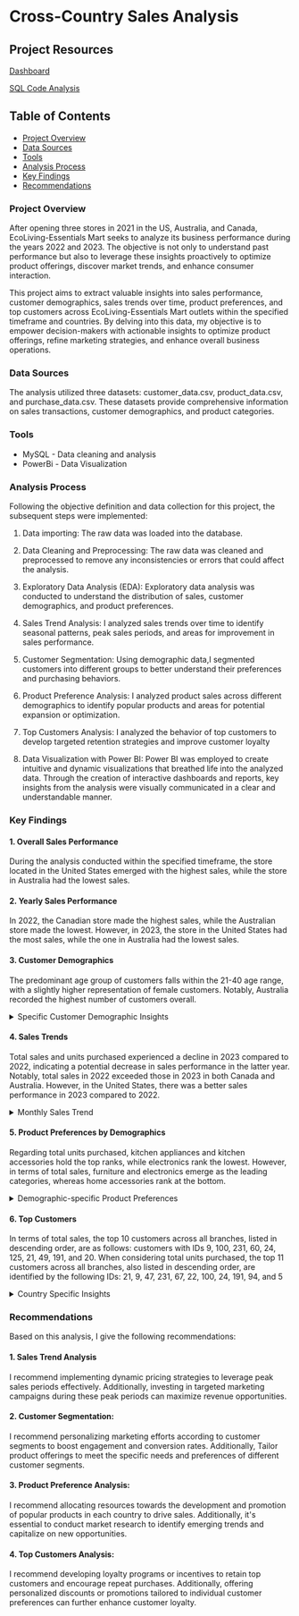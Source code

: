 # Cross-Country Sales Analysis

## Project Resources
[Dashboard](https://app.powerbi.com/links/oo15qGEuZf?ctid=b1a9df48-7114-4055-9473-b443a59687db&pbi_source=linkShare&bookmarkGuid=ea233688-cde0-4bcb-a1bf-de104b97246b)

[SQL Code Analysis](https://github.com/Codewithimisi/Cross-Country-Sales-Analysis/blob/main/SQL%20Code%20Analysis.sql)

## Table of Contents

- [Project Overview](#project-overview)
- [Data Sources](#data-sources)
- [Tools](#tools)
- [Analysis Process](#analysis-process)
- [Key Findings](#key-findings)
- [Recommendations](#recommendations)
### Project Overview

After opening three stores in 2021 in the US, Australia, and Canada, EcoLiving-Essentials Mart seeks to analyze its business performance during the years 2022 and 2023.
The objective is not only to understand past performance but also to leverage these insights proactively to optimize product offerings, 
discover market trends, and enhance consumer interaction. 

This project aims to extract valuable insights into sales performance, customer demographics, sales trends over time, 
product preferences, and top customers across EcoLiving-Essentials Mart outlets within the specified timeframe and countries. 
By delving into this data, my objective is to empower decision-makers 
with actionable insights to optimize product offerings, refine marketing strategies, and enhance overall business operations.

### Data Sources

The analysis utilized three datasets: customer_data.csv, product_data.csv, and purchase_data.csv. These datasets provide comprehensive information on sales transactions, customer demographics, and product categories.

### Tools
- MySQL - Data cleaning and analysis
- PowerBi - Data Visualization

### Analysis Process
Following the objective definition and data collection for this project, the subsequent steps were implemented:

1. Data importing: The raw data was loaded into the database.
  
2. Data Cleaning and Preprocessing: The raw data was cleaned and preprocessed to remove any inconsistencies or errors that could affect the analysis.

3. Exploratory Data Analysis (EDA): Exploratory data analysis was conducted to understand the distribution of sales, customer demographics, and product preferences. 

4. Sales Trend Analysis: I analyzed sales trends over time to identify seasonal patterns, peak sales periods, and areas for improvement in sales performance.

5. Customer Segmentation: Using demographic data,I segmented customers into different groups to better understand their preferences and purchasing behaviors.

6. Product Preference Analysis: I analyzed product sales across different demographics to identify popular products and areas for potential expansion or optimization.

7. Top Customers Analysis: I analyzed the behavior of top customers to develop targeted retention strategies and improve customer loyalty

8. Data Visualization with Power BI: Power BI was employed to create intuitive and dynamic visualizations that breathed life into the analyzed data. Through the creation of interactive dashboards and reports, key insights from the analysis were visually communicated in a clear and understandable manner.

### Key Findings
#### 1. Overall Sales Performance
During the analysis conducted within the specified timeframe, the store located in the United States emerged with the highest sales, while the store in Australia had
the lowest sales.

#### 2. Yearly Sales Performance

In 2022, the Canadian store made the highest sales, while the Australian store made the lowest. 
However, in 2023, the store in the United States had the most sales, while the one in Australia had the lowest sales.

#### 3. Customer Demographics

The predominant age group of customers falls within the 21-40 age range, with a slightly higher representation of female customers. Notably, Australia recorded the highest number of customers overall.
<details>
  <summary>Specific Customer Demographic Insights</summary>
  
In Australia, the majority of customers fall within the 41-50 age range, with a negligible higher representation of male customers compared to females.

In Canada, the majority of customers fall within the 31-40 age range, with a significant higher representation of female customers.

In the United States, the majority of customers are evenly distributed between two age brackets: those aged 21-30yrs and those aged 51yrs and above, with a higher proportion of male customers.

  </details>
  
#### 4. Sales Trends
Total sales and units purchased experienced a decline in 2023 compared to 2022, indicating a potential decrease in sales performance in the latter year.
Notably, total sales in 2022 exceeded those in 2023 in both Canada and Australia. However, in the United States, there was a better sales performance in 2023 compared 
to 2022.
<details>
  <summary>Monthly Sales Trend</summary>
  
In 2023, March recorded the highest sum of total sales, showing a significant increase of 271.12% compared to May, which had the lowest sum of total sales.

Conversely, in 2022, October emerged as the month with the highest sum of total sales, surpassing April, which had the lowest sum of total sales by 257.40%.

  </details>

#### 5. Product Preferences by Demographics

Regarding total units purchased, kitchen appliances and kitchen accessories hold the top ranks, while electronics rank the lowest. However, in terms of total sales, furniture and electronics emerge as the leading categories, whereas home accessories rank at the bottom.
<details>
  <summary>Demographic-specific Product Preferences</summary>
  
  
  **IN TERMS OF UNITS PURCHASED**
  
  **Age Group: 21-30 years**

  Australia and Canada: Kitchen appliances stand out as the most frequently purchased category, whereas home accessories are least frequently purchased.

  United States: Kitchen accessories are the most frequently purchased, with furniture being the least.
  
  **Age Group: 31-40 years**

  Australia:  kitchen appliances take the lead in frequency of purchase, while electronics is the least.
  
  Canada: Kitchen appliances is the most frequently purchased category, while home accessories record the least.

  United States: kitchen appliances, home accessories, and furniture share the top spot in frequency of purchase, with electronics ranking the lowest.

  **Age Group: 41-50 years**
  
  Australia and Canada: Kitchen accessories is the most frequently purchased category, with electronics being the least.

  United States: Kitchen appliances is the most frequently purchased category, while electronics record the least.

  **Age Group: 51+ years**
  
  Australia: Kitchen accessories top the units purchased category, while home accessories rank the lowest. Electronics record no purchases.

  Canada: Home accessories top the units purchased category, while kitchen accessories rank the lowest. Electronics record no purchases.

  United States: Furniture top the units purchased category, while electronics rank the lowest.


  **IN TERMS OF TOTAL SALES**

  **Age Group: 21-30 years**
  
 Across all 3 countries, electronics recorded the highest sales while home accessories recorded the lowest

  **Age Group: 31-40 years**
  
Australia: Electronics made the highest sales while kitchen accessories made the least.

Canada: Electronics made the highest sales while home accessories made the least.

United States: Furniture recorded the highest sales while kitchen accessories recorded the lowest.

  **Age Group: 41-50 years**
  
Australia and Canada: Electronics made the highest sales while home accessories made the lowest 

United States: Furniture made the highest sales while electronics made the lowest

  **Age Group: 51+ years**
  
Australia: Furniture made the highest sales while home accessories made the lowest.

Canada and United States: Furniture made the highest sales while kitchen accessories made the lowest.

</details>


#### 6. Top Customers

In terms of total sales, the top 10 customers across all branches, listed in descending order, are as follows: customers with IDs 9, 100, 231, 60, 24, 125, 21, 49, 191, and 20. 
When considering total units purchased, the top 11 customers across all branches, also listed in descending order, are identified by the following IDs: 21, 9, 47, 231, 67, 22, 100, 24, 191, 94, and 5
<details>
  <summary>Country Specific Insights</summary>

 **IN TERMS OF TOTAL SALES**
 
In Australia, the top 10 customers, ranked in descending order are customers with id; 60, 81, 120, 48, 111, 195, 161, 46, 220 and 99

In Canada, the top 10 customers, ranked in descending order are customers with id; 100, 231, 125, 49, 191, 67, 94, 122, 103 and 47

In United States, the top 10 customers, ranked in descending order are customers with id; 9, 24,21,20, 184, 109, 30, 121, 13 and 56

 **IN TERMS OF UNITS PURCHASED**
 
In Australia, the top 9 customers, ranked in descending order, have the following IDs: 60, 126, 48, 96, 99, 46, 81, 90, and 76.

In Canada, the top 9 customers, listed in descending order, have the following IDs: 47, 231, 67, 100, 191, 94, 32, 110, and 103.

In the United States, the top 11 customers,listed in descending order, have the following IDs: 21, 9, 22, 24, 5, 226, 104, 14, 16, 139, and 162.

</details>

### Recommendations
Based on this analysis, I give the following recommendations:

#### 1. Sales Trend Analysis
I recommend implementing dynamic pricing strategies to leverage peak sales periods effectively.
Additionally, investing in targeted marketing campaigns during these peak periods can maximize revenue opportunities.

#### 2. Customer Segmentation:
I recommend personalizing marketing efforts according to customer segments to boost engagement and conversion rates.
Additionally, Tailor product offerings to meet the specific needs and preferences of different customer segments.

#### 3. Product Preference Analysis:
I recommend allocating resources towards the development and promotion of popular products in each country to drive sales.
Additionally, it's essential to conduct market research to identify emerging trends and capitalize on new opportunities.

#### 4. Top Customers Analysis:
I recommend developing loyalty programs or incentives to retain top customers and encourage repeat purchases.
Additionally, offering personalized discounts or promotions tailored to individual customer preferences can further enhance customer loyalty.
